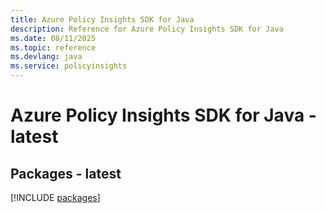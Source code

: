 ```yaml
---
title: Azure Policy Insights SDK for Java
description: Reference for Azure Policy Insights SDK for Java
ms.date: 08/11/2025
ms.topic: reference
ms.devlang: java
ms.service: policyinsights
---
```

# Azure Policy Insights SDK for Java - latest
## Packages - latest
[!INCLUDE [packages](policy-insights-index.md)]